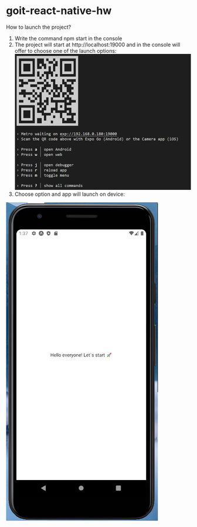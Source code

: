 # goit-react-native-hw

How to launch the project?

1. Write the command npm start in the console
2. The project will start at http://localhost:19000 and in the console will offer to choose one of the launch options:
![Console commands](./my-project//assets/startProject.png)
3. Choose option and app will launch on device:

![Console commands](./my-project//assets/phone-screen.png)
